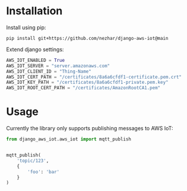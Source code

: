 # Installation

Install using pip:

```shell
pip install git+https://github.com/nezhar/django-aws-iot@main
```

Extend django settings:

```python
AWS_IOT_ENABLED = True
AWS_IOT_SERVER = "server.amazonaws.com"
AWS_IOT_CLIENT_ID = "Thing-Name"
AWS_IOT_CERT_PATH = "/certificates/8a6a6cfdf1-certificate.pem.crt"
AWS_IOT_KEY_PATH = "/certificates/8a6a6cfdf1-private.pem.key"
AWS_IOT_ROOT_CERT_PATH = "/certificates/AmazonRootCA1.pem"
```

# Usage

Currently the library only supports publishing messages to AWS IoT:


```python
from django_aws_iot.aws_iot import mqtt_publish


mqtt_publish(
    'topic/123',
    {
        'foo': 'bar'
    }
)
```
